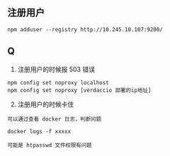 

## 注册用户

```
npm adduser --registry http://10.245.10.107:9200/
```


## Q

1. 注册用户的时候报 503 错误

```
npm config set noproxy localhost
npm config set noproxy [verdaccio 部署的ip地址]
```

2. 注册用户的时候卡住

```
可以通过查看 docker 日志，判断问题

docker logs -f xxxxx

可能是 htpasswd 文件权限有问题
```
